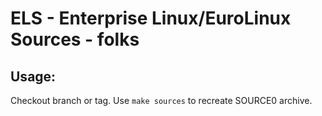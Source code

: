 # ELS - Enterprise Linux/EuroLinux Sources - folks
 
## Usage:
  Checkout branch or tag. Use `make sources` to recreate  SOURCE0 archive.
